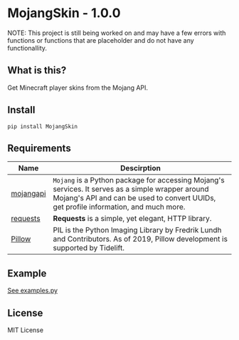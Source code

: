 # MojangSkin - 1.0.0

NOTE: This project is still being worked on and may have a few errors with functions or functions that are placeholder and do not have any functionallity.

## What is this?

Get Minecraft player skins from the Mojang API.

## Install

`pip install MojangSkin`

## Requirements

| Name | Descirption |
|--|--|
| [mojangapi](https://pypi.org/project/mojang/) | `Mojang` is a Python package for accessing Mojang's services. It serves as a simple wrapper around Mojang's API and can be used to convert UUIDs, get profile information, and much more. |
| [requests](https://pypi.org/project/requests/) | **Requests** is a simple, yet elegant, HTTP library. |
| [Pillow](https://pypi.org/project/Pillow/) | PIL is the Python Imaging Library by Fredrik Lundh and Contributors. As of 2019, Pillow development is supported by Tidelift. |

## Example

[See examples.py](./examples.py)

## License

MIT License
